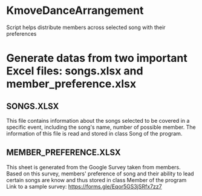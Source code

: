 # KmoveDanceArrangement
Script helps distribute members across selected song with their preferences

# Generate datas from two important Excel files: songs.xlsx and member_preference.xlsx
## SONGS.XLSX
This file contains information about the songs selected to be covered in a specific event, including the song's name, number of possible member.
The information of this file is read and stored in class Song of the program.
## MEMBER_PREFERENCE.XLSX
This sheet is generated from the Google Survey taken from members. Based on this survey, members' preference of song and their ability to lead certain songs are know and thus stored in class Member of the program
Link to a sample survey: https://forms.gle/Eqor5GS3jSRfx7zz7
